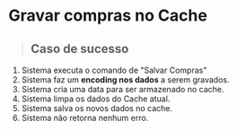 # Gravar compras no Cache

> ## Caso de sucesso

1. Sistema executa o comando de "Salvar Compras"
2. Sistema faz um **encoding nos dados** a serem gravados.
3. Sistema cria uma data para ser armazenado no cache.
4. Sistema limpa os dados do Cache atual.
5. Sistema salva os novos dados no cache.
6. Sistema não retorna nenhum erro.